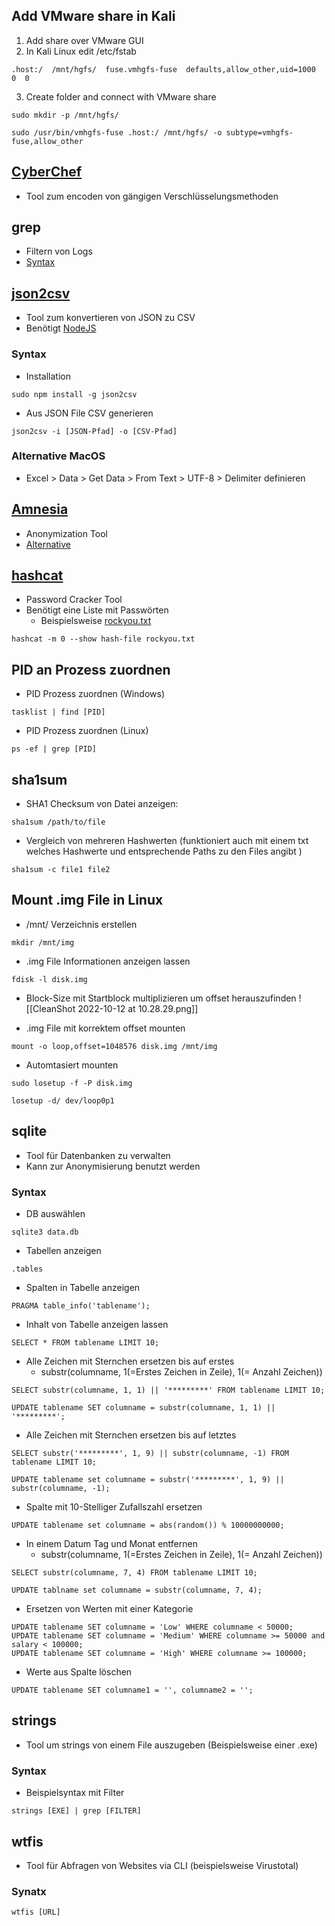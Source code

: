 ## Add VMware share in Kali
1. Add share over VMware GUI
2. In Kali Linux edit /etc/fstab
```
.host:/  /mnt/hgfs/  fuse.vmhgfs-fuse  defaults,allow_other,uid=1000  0  0
```
3. Create folder and connect with VMware share
```
sudo mkdir -p /mnt/hgfs/
```

```
sudo /usr/bin/vmhgfs-fuse .host:/ /mnt/hgfs/ -o subtype=vmhgfs-fuse,allow_other
```

## [CyberChef](https://gchq.github.io/CyberChef/)
- Tool zum encoden von gängigen Verschlüsselungsmethoden

## grep
- Filtern von Logs
- [Syntax](https://www.geeksforgeeks.org/grep-command-in-unixlinux/)

## [json2csv](https://www.npmjs.com/package/json2csv)
- Tool zum konvertieren von JSON zu CSV
- Benötigt [NodeJS](https://nodejs.org/en/)

### Syntax
- Installation
```
sudo npm install -g json2csv 
```

- Aus JSON File CSV generieren
```
json2csv -i [JSON-Pfad] -o [CSV-Pfad]
```

### Alternative MacOS
- Excel > Data > Get Data > From Text > UTF-8 > Delimiter definieren

## [Amnesia](https://github.com/dTsitsigkos/Amnesia)
- Anonymization Tool
- [Alternative](https://arx.deidentifier.org/downloads/)

## [hashcat](https://hashcat.net/hashcat/)
- Password Cracker Tool
- Benötigt eine Liste mit Passwörten
	- Beispielsweise [rockyou.txt](https://github.com/ohmybahgosh/RockYou2021.txt)
```
hashcat -m 0 --show hash-file rockyou.txt
```

## PID an Prozess zuordnen
- PID Prozess zuordnen (Windows)
```
tasklist | find [PID]
```

- PID Prozess zuordnen (Linux)
```
ps -ef | grep [PID]
```

## sha1sum
- SHA1 Checksum von Datei anzeigen:

```
sha1sum /path/to/file
```

- Vergleich von mehreren Hashwerten (funktioniert auch mit einem txt welches Hashwerte und entsprechende Paths zu den Files angibt )
```
sha1sum -c file1 file2
```

## Mount .img File in Linux
- /mnt/ Verzeichnis erstellen
```
mkdir /mnt/img
```

- .img File Informationen anzeigen lassen
```
fdisk -l disk.img
```

- Block-Size mit Startblock multiplizieren um offset herauszufinden
![[CleanShot 2022-10-12 at 10.28.29.png]]

- .img File mit korrektem offset mounten
```
mount -o loop,offset=1048576 disk.img /mnt/img
```

- Automtasiert mounten
```
sudo losetup -f -P disk.img
```

```
losetup -d/ dev/loop0p1
```

## sqlite
- Tool für Datenbanken zu verwalten
- Kann zur Anonymisierung benutzt werden

### Syntax
- DB auswählen
```
sqlite3 data.db
```

- Tabellen anzeigen
```
.tables
```

- Spalten in Tabelle anzeigen
```
PRAGMA table_info('tablename');
```

- Inhalt von Tabelle anzeigen lassen
```
SELECT * FROM tablename LIMIT 10;
```

- Alle Zeichen mit Sternchen ersetzen bis auf erstes
	- substr(columname, 1(=Erstes Zeichen in Zeile), 1(= Anzahl Zeichen))
```
SELECT substr(columname, 1, 1) || '*********' FROM tablename LIMIT 10; 
```

```
UPDATE tablename SET columname = substr(columname, 1, 1) || '*********';
```

- Alle Zeichen mit Sternchen ersetzen bis auf letztes
```
SELECT substr('*********', 1, 9) || substr(columname, -1) FROM tablename LIMIT 10; 
```

```
UPDATE tablename set columname = substr('*********', 1, 9) || substr(columname, -1);
```

- Spalte mit 10-Stelliger Zufallszahl ersetzen
```
UPDATE tablename set columname = abs(random()) % 10000000000;
```

- In einem Datum Tag und Monat entfernen
	- substr(columname, 1(=Erstes Zeichen in Zeile), 1(= Anzahl Zeichen))
```
SELECT substr(columname, 7, 4) FROM tablename LIMIT 10;
```

```
UPDATE tablname set columname = substr(columname, 7, 4);
```

- Ersetzen von Werten mit einer Kategorie
```
UPDATE tablename SET columname = 'Low' WHERE columname < 50000;
UPDATE tablename SET columname = 'Medium' WHERE columname >= 50000 and salary < 100000;
UPDATE tablename SET columname = 'High' WHERE columname >= 100000;
```

- Werte aus Spalte löschen
```
UPDATE tablename SET columname1 = '', columname2 = '';
```

## strings
- Tool um strings von einem File auszugeben (Beispielsweise einer .exe)

### Syntax
- Beispielsyntax mit Filter
```
strings [EXE] | grep [FILTER]
```

## wtfis
- Tool für Abfragen von Websites via CLI (beispielsweise Virustotal)

### Synatx
```
wtfis [URL]
```